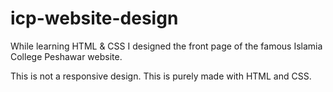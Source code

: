 # icp-website-design
While learning HTML &amp; CSS I designed the front page of the famous Islamia College Peshawar website.

This is not a responsive design. This is purely made with HTML and CSS.
